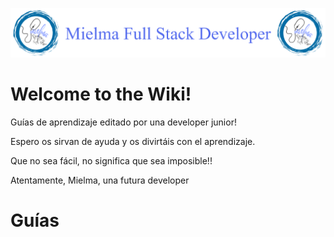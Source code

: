 ![Logo Encabezado](https://github.com/ElizabethMaranon/wiki-images/blob/723e8a1d326b9910a71d8b63ee7e48ccb4971f1e/Logo_Encabezado.png)

# Welcome to the      Wiki!

Guías de aprendizaje editado por una developer junior!

Espero os sirvan de ayuda y os divirtáis con el aprendizaje.

Que no sea fácil, no significa que sea imposible!!

Atentamente, Mielma, una futura developer

# Guías 
